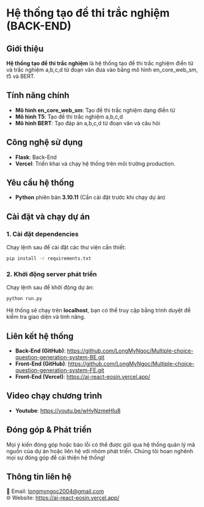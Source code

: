 # Hệ thống tạo đề thi trắc nghiệm (BACK-END)

## Giới thiệu
**Hệ thống tạo đề thi trắc nghiệm** là hệ thống tạo đề thi trắc nghiệm điền từ và trắc nghiệm a,b,c,d từ đoạn văn đưa vào bằng mô hình en_core_web_sm, t5 và BERT.

## Tính năng chính 
- **Mô hình en_core_web_sm**: Tạo đề thi trắc nghiệm dạng điền từ
- **Mô hình T5**: Tạo đề thi trắc nghiệm a,b,c,d
- **Mô hình BERT**: Tạo đáp án a,b,c,d từ đoạn văn và câu hỏi

## Công nghệ sử dụng
- **Flask**: Back-End
- **Vercel**: Triển khai và chạy hệ thống trên môi trường production.

## Yêu cầu hệ thống
- **Python** phiên bản **3.10.11** (Cần cài đặt trước khi chạy dự án)

## Cài đặt và chạy dự án
### 1. Cài đặt dependencies
Chạy lệnh sau để cài đặt các thư viện cần thiết:
```bash
pip install -r requirements.txt
```

### 2. Khởi động server phát triển
Chạy lệnh sau để khởi động dự án:
```bash
python run.py
```

Hệ thống sẽ chạy trên **localhost**, bạn có thể truy cập bằng trình duyệt để kiểm tra giao diện và tính năng.

## Liên kết hệ thống
- **Back-End (GitHub)**: https://github.com/LongMyNgoc/Multiple-choice-question-generation-system-BE.git
- **Front-End (GitHub)**: https://github.com/LongMyNgoc/Multiple-choice-question-generation-system-FE.git
- **Front-End (Vercel)**: https://ai-react-eosin.vercel.app/

## Video chạy chương trình
- **Youtube**: https://youtu.be/wHyNzmeHIu8

## Đóng góp & Phát triển
Mọi ý kiến đóng góp hoặc báo lỗi có thể được gửi qua hệ thống quản lý mã nguồn của dự án hoặc liên hệ với nhóm phát triển. Chúng tôi hoan nghênh mọi sự đóng góp để cải thiện hệ thống!

## Thông tin liên hệ
📧 Email: longmyngoc2004@gmail.com  
🌐 Website: https://ai-react-eosin.vercel.app/
